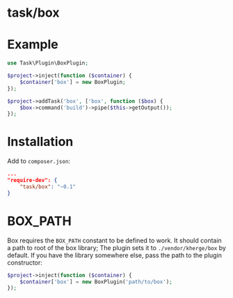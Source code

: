 task/box
========

Example
=======

```php
use Task\Plugin\BoxPlugin;

$project->inject(function ($container) {
    $container['box'] = new BoxPlugin;
});

$project->addTask('box', ['box', function ($box) {
    $box->command('build')->pipe($this->getOutput());
});
```

Installation
============

Add to `composer.json`:
```json
...
"require-dev": {
    "task/box": "~0.1"
}
```

BOX_PATH
========

Box requires the `BOX_PATH` constant to be defined to work. It should contain a path to root of the box library; The plugin sets it to `./vendor/kherge/box` by default. If you have the library somewhere else, pass the path to the plugin constructor:
```php
$project->inject(function ($container) {
    $container['box'] = new BoxPlugin('path/to/box');
});
```
